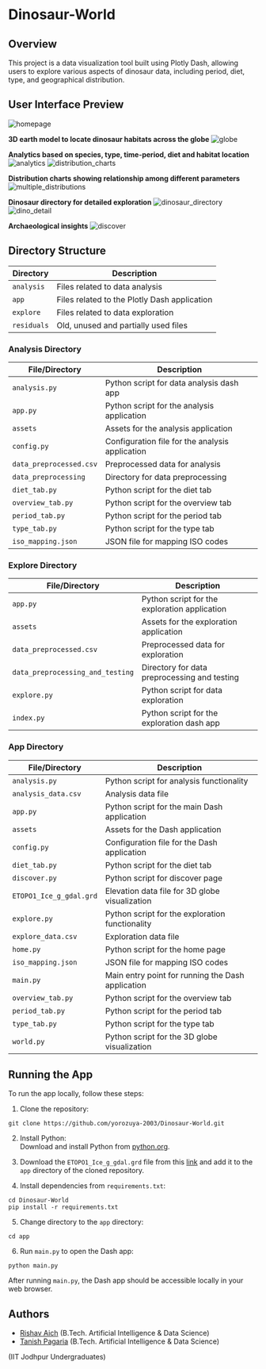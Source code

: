 # Dinosaur-World

## Overview

This project is a data visualization tool built using Plotly Dash, allowing users to explore various aspects of dinosaur data, including period, diet, type, and geographical distribution.

## User Interface Preview
![homepage](https://github.com/yorozuya-2003/Dinosaur-World/assets/101598170/2bbb1f51-2ddc-4040-87c2-a902b8f31f50)

**3D earth model to locate dinosaur habitats across the globe**
![globe](https://github.com/yorozuya-2003/Dinosaur-World/assets/101598170/10922b29-07c3-4abc-a59c-645892b434a4)

**Analytics based on species, type, time-period, diet and habitat location**
![analytics](https://github.com/yorozuya-2003/Dinosaur-World/assets/101598170/0020ccb9-0ee7-4a48-b0c4-2d80632f1b82)
![distribution_charts](https://github.com/yorozuya-2003/Dinosaur-World/assets/101598170/f465b087-114b-4010-8565-3157a07e800b)

**Distribution charts showing relationship among different parameters**
![multiple_distributions](https://github.com/yorozuya-2003/Dinosaur-World/assets/101598170/dbfe58a3-0060-439f-9bab-e3518ebb77f4)

**Dinosaur directory for detailed exploration**
![dinosaur_directory](https://github.com/yorozuya-2003/Dinosaur-World/assets/101598170/2b4c5156-35af-4a97-a9d2-50d4698213ae)
![dino_detail](https://github.com/yorozuya-2003/Dinosaur-World/assets/101598170/530cacef-73c7-42b4-9f3c-76f8aa3d8350)

**Archaeological insights**
![discover](https://github.com/yorozuya-2003/Dinosaur-World/assets/101598170/46060753-e54d-4dcc-86f6-577edae817e6)

## Directory Structure

| Directory       | Description                                                  |
|-----------------|--------------------------------------------------------------|
| `analysis`      | Files related to data analysis                               |
| `app`           | Files related to the Plotly Dash application                 |
| `explore`       | Files related to data exploration                             |
| `residuals`       | Old, unused and partially used files                             |

### Analysis Directory

| File/Directory          | Description                                            |
|-------------------------|--------------------------------------------------------|
| `analysis.py`           | Python script for data analysis dash app               |
| `app.py`                | Python script for the analysis application             |
| `assets`                | Assets for the analysis application                    |
| `config.py`             | Configuration file for the analysis application       |
| `data_preprocessed.csv` | Preprocessed data for analysis                         |
| `data_preprocessing`    | Directory for data preprocessing                       |
| `diet_tab.py`           | Python script for the diet tab                         |
| `overview_tab.py`       | Python script for the overview tab                     |
| `period_tab.py`         | Python script for the period tab                       |
| `type_tab.py`           | Python script for the type tab                         |
| `iso_mapping.json`      | JSON file for mapping ISO codes                        |

### Explore Directory

| File/Directory             | Description                                      |
|----------------------------|--------------------------------------------------|
| `app.py`                   | Python script for the exploration application    |
| `assets`                   | Assets for the exploration application           |
| `data_preprocessed.csv`    | Preprocessed data for exploration                |
| `data_preprocessing_and_testing` | Directory for data preprocessing and testing |
| `explore.py`               | Python script for data exploration               |
| `index.py`                 | Python script for the exploration dash app   |

### App Directory

| File/Directory          | Description                                          |
|-------------------------|------------------------------------------------------|
| `analysis.py`           | Python script for analysis functionality            |
| `analysis_data.csv`     | Analysis data file                                   |
| `app.py`                | Python script for the main Dash application          |
| `assets`                | Assets for the Dash application                      |
| `config.py`             | Configuration file for the Dash application          |
| `diet_tab.py`           | Python script for the diet tab                       |
| `discover.py`           | Python script for discover page                     |
| `ETOPO1_Ice_g_gdal.grd` | Elevation data file for 3D globe visualization       |
| `explore.py`            | Python script for the exploration functionality      |
| `explore_data.csv`      | Exploration data file                                |
| `home.py`               | Python script for the home page                      |
| `iso_mapping.json`      | JSON file for mapping ISO codes                      |
| `main.py`               | Main entry point for running the Dash application    |
| `overview_tab.py`       | Python script for the overview tab                   |
| `period_tab.py`         | Python script for the period tab                     |
| `type_tab.py`           | Python script for the type tab                       |
| `world.py`              | Python script for the 3D globe visualization        |

## Running the App
To run the app locally, follow these steps:
1. Clone the repository:
```{bash}
git clone https://github.com/yorozuya-2003/Dinosaur-World.git
```
2. Install Python:  
Download and install Python from [python.org](https://www.python.org/downloads/).

3. Download the `ETOPO1_Ice_g_gdal.grd` file from this [link](https://drive.google.com/drive/folders/1v-2-lihXYj4v6goGP2eZVR27SCCvGeGF) and add it to the `app` directory of the cloned repository.

4. Install dependencies from `requirements.txt`:
```{bash}
cd Dinosaur-World
pip install -r requirements.txt
```

5. Change directory to the `app` directory:
```{bash}
cd app
```

6. Run `main.py` to open the Dash app:
```{bash}
python main.py
```

After running `main.py`, the Dash app should be accessible locally in your web browser.


## Authors
- [Rishav Aich](mailto:aich.1@iitj.ac.in) (B.Tech. Artificial Intelligence & Data Science)  
- [Tanish Pagaria](mailto:pagaria.2@iitj.ac.in) (B.Tech. Artificial Intelligence & Data Science)

(IIT Jodhpur Undergraduates)